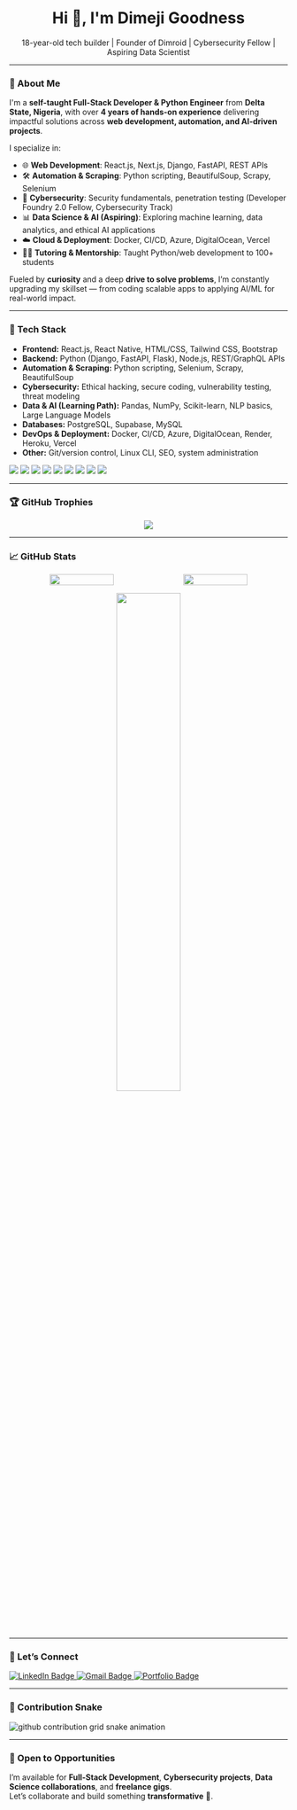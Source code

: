 <h1 align="center">Hi 👋, I'm Dimeji Goodness</h1>
<p align="center">18-year-old tech builder | Founder of Dimroid | Cybersecurity Fellow | Aspiring Data Scientist</p>

---

### 🚀 About Me  

I'm a **self-taught Full-Stack Developer & Python Engineer** from **Delta State, Nigeria**, with over **4 years of hands-on experience** delivering impactful solutions across **web development, automation, and AI-driven projects**.  

I specialize in:  
- 🌐 **Web Development**: React.js, Next.js, Django, FastAPI, REST APIs  
- 🛠️ **Automation & Scraping**: Python scripting, BeautifulSoup, Scrapy, Selenium  
- 🔐 **Cybersecurity**: Security fundamentals, penetration testing (Developer Foundry 2.0 Fellow, Cybersecurity Track)  
- 📊 **Data Science & AI (Aspiring)**: Exploring machine learning, data analytics, and ethical AI applications  
- ☁️ **Cloud & Deployment**: Docker, CI/CD, Azure, DigitalOcean, Vercel  
- 🧑‍🏫 **Tutoring & Mentorship**: Taught Python/web development to 100+ students  

Fueled by **curiosity** and a deep **drive to solve problems**, I’m constantly upgrading my skillset — from coding scalable apps to applying AI/ML for real-world impact.  

---

### 🧰 Tech Stack  

- **Frontend:** React.js, React Native, HTML/CSS, Tailwind CSS, Bootstrap  
- **Backend:** Python (Django, FastAPI, Flask), Node.js, REST/GraphQL APIs  
- **Automation & Scraping:** Python scripting, Selenium, Scrapy, BeautifulSoup  
- **Cybersecurity:** Ethical hacking, secure coding, vulnerability testing, threat modeling  
- **Data & AI (Learning Path):** Pandas, NumPy, Scikit-learn, NLP basics, Large Language Models  
- **Databases:** PostgreSQL, Supabase, MySQL  
- **DevOps & Deployment:** Docker, CI/CD, Azure, DigitalOcean, Render, Heroku, Vercel  
- **Other:** Git/version control, Linux CLI, SEO, system administration  

<p>
  <img src="https://img.shields.io/badge/Python-3776AB?style=for-the-badge&logo=python&logoColor=white" />
  <img src="https://img.shields.io/badge/Django-092E20?style=for-the-badge&logo=django&logoColor=white" />
  <img src="https://img.shields.io/badge/FastAPI-009688?style=for-the-badge&logo=fastapi&logoColor=white" />
  <img src="https://img.shields.io/badge/React-20232A?style=for-the-badge&logo=react&logoColor=61DAFB" />
<!--   <img src="https://img.shields.io/badge/Next.js-000000?style=for-the-badge&logo=nextdotjs&logoColor=white" /> -->
  <img src="https://img.shields.io/badge/PostgreSQL-4169E1?style=for-the-badge&logo=postgresql&logoColor=white" />
  <img src="https://img.shields.io/badge/Scrapy-60A839?style=for-the-badge&logo=scrapy&logoColor=white" />
  <img src="https://img.shields.io/badge/Linux-FCC624?style=for-the-badge&logo=linux&logoColor=black" />
  <img src="https://img.shields.io/badge/Azure-0078D4?style=for-the-badge&logo=microsoftazure&logoColor=white" />
  <img src="https://img.shields.io/badge/Docker-2496ED?style=for-the-badge&logo=docker&logoColor=white" />
</p>

---

### 🏆 GitHub Trophies  

<p align="center">
  <img src="https://github-profile-trophy.vercel.app/?username=dimeji-g&theme=tokyonight&margin-w=15&margin-h=15" />
</p>

---

### 📈 GitHub Stats  

<div align="center" style="display: flex; justify-content: center; gap: '10px'; flex-wrap: wrap;">
  <img src="https://github-readme-stats.vercel.app/api?username=dimeji-g&show_icons=true&theme=tokyonight" width="48%" />
  <img src="https://github-readme-streak-stats.herokuapp.com/?user=Dimeji-G&theme=tokyonight" width="48%" />
</div>  

<p align="center">
  <img src="https://github-readme-stats.vercel.app/api/top-langs/?username=dimeji-g&layout=compact&theme=tokyonight" width="48%" />
</p>

---

### 🔗 Let’s Connect  

<p align="left">
  <a href="https://www.linkedin.com/in/dimeji-g" target="_blank">
    <img src="https://img.shields.io/badge/LinkedIn-0A66C2?style=for-the-badge&logo=linkedin&logoColor=white" alt="LinkedIn Badge"/>
  </a>
  <a href="mailto:ukwedjedimeji@gmail.com">
    <img src="https://img.shields.io/badge/Email-D14836?style=for-the-badge&logo=gmail&logoColor=white" alt="Gmail Badge"/>
  </a>
  <a href="https://dimroid.com" target="_blank">
    <img src="https://img.shields.io/badge/Portfolio-000000?style=for-the-badge&logo=vercel&logoColor=white" alt="Portfolio Badge"/>
  </a>
</p>

---

### 🐍 Contribution Snake

<picture>
  <source media="(prefers-color-scheme: dark)" srcset="https://raw.githubusercontent.com/dimej-g/dimeji-g/master/assets/github-contribution-grid-snake-dark.svg">
  <source media="(prefers-color-scheme: light)" srcset="https://raw.githubusercontent.com/dimeji-g/dimeji-g/master/assets/github-contribution-grid-snake.svg">
  <img alt="github contribution grid snake animation" src="https://raw.githubusercontent.com/dimeji-g/dimeji-g/master/assets/github-contribution-grid-snake.svg">
</picture>

---

### 🤝 Open to Opportunities  

I’m available for **Full-Stack Development**, **Cybersecurity projects**, **Data Science collaborations**, and **freelance gigs**.  
Let’s collaborate and build something **transformative** 🚀.  
